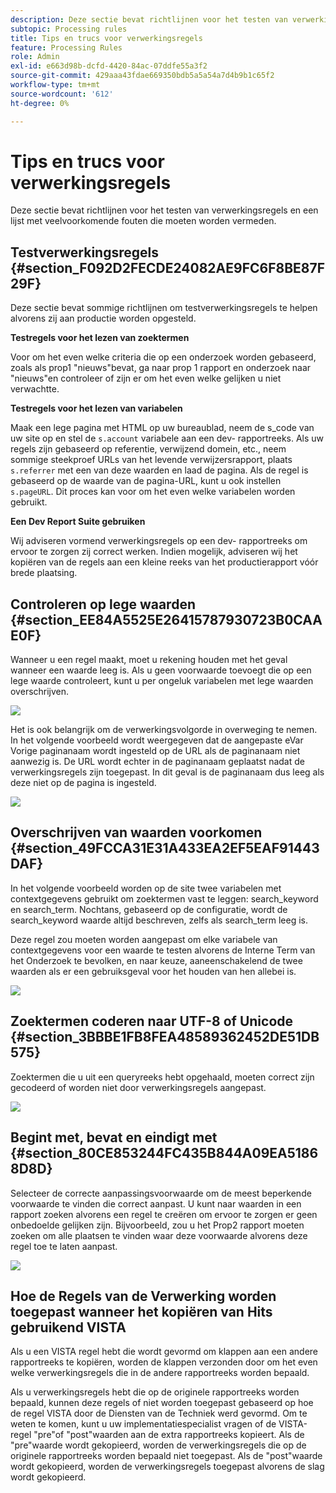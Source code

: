 ```yaml
---
description: Deze sectie bevat richtlijnen voor het testen van verwerkingsregels en een lijst met veelvoorkomende fouten die moeten worden vermeden.
subtopic: Processing rules
title: Tips en trucs voor verwerkingsregels
feature: Processing Rules
role: Admin
exl-id: e663d98b-dcfd-4420-84ac-07ddfe55a3f2
source-git-commit: 429aaa43fdae669350bdb5a5a54a7d4b9b1c65f2
workflow-type: tm+mt
source-wordcount: '612'
ht-degree: 0%

---
```


# Tips en trucs voor verwerkingsregels

Deze sectie bevat richtlijnen voor het testen van verwerkingsregels en een lijst met veelvoorkomende fouten die moeten worden vermeden.

## Testverwerkingsregels {#section_F092D2FECDE24082AE9FC6F8BE87F29F}

Deze sectie bevat sommige richtlijnen om testverwerkingsregels te helpen alvorens zij aan productie worden opgesteld.

**Testregels voor het lezen van zoektermen**

Voor om het even welke criteria die op een onderzoek worden gebaseerd, zoals als prop1 &quot;nieuws&quot;bevat, ga naar prop 1 rapport en onderzoek naar &quot;nieuws&quot;en controleer of zijn er om het even welke gelijken u niet verwachtte.

**Testregels voor het lezen van variabelen**

Maak een lege pagina met HTML op uw bureaublad, neem de s_code van uw site op en stel de `s.account` variabele aan een dev- rapportreeks. Als uw regels zijn gebaseerd op referentie, verwijzend domein, etc., neem sommige steekproef URLs van het levende verwijzersrapport, plaats `s.referrer` met een van deze waarden en laad de pagina. Als de regel is gebaseerd op de waarde van de pagina-URL, kunt u ook instellen `s.pageURL`. Dit proces kan voor om het even welke variabelen worden gebruikt.

**Een Dev Report Suite gebruiken**

Wij adviseren vormend verwerkingsregels op een dev- rapportreeks om ervoor te zorgen zij correct werken. Indien mogelijk, adviseren wij het kopiëren van de regels aan een kleine reeks van het productierapport vóór brede plaatsing.

## Controleren op lege waarden {#section_EE84A5525E26415787930723B0CAAE0F}

Wanneer u een regel maakt, moet u rekening houden met het geval wanneer een waarde leeg is. Als u geen voorwaarde toevoegt die op een lege waarde controleert, kunt u per ongeluk variabelen met lege waarden overschrijven.

![](assets/tips-set-value-acquisition-code.png)

Het is ook belangrijk om de verwerkingsvolgorde in overweging te nemen. In het volgende voorbeeld wordt weergegeven dat de aangepaste eVar Vorige paginanaam wordt ingesteld op de URL als de paginanaam niet aanwezig is. De URL wordt echter in de paginanaam geplaatst nadat de verwerkingsregels zijn toegepast. In dit geval is de paginanaam dus leeg als deze niet op de pagina is ingesteld.

![](assets/tips-copy-page-name-to-evar.png)

## Overschrijven van waarden voorkomen {#section_49FCCA31E31A433EA2EF5EAF91443DAF}

In het volgende voorbeeld worden op de site twee variabelen met contextgegevens gebruikt om zoektermen vast te leggen: search_keyword en search_term. Nochtans, gebaseerd op de configuratie, wordt de search_keyword waarde altijd beschreven, zelfs als search_term leeg is.

Deze regel zou moeten worden aangepast om elke variabele van contextgegevens voor een waarde te testen alvorens de Interne Term van het Onderzoek te bevolken, en naar keuze, aaneenschakelend de twee waarden als er een gebruiksgeval voor het houden van hen allebei is.

![](assets/tips-search-keyword.png)

## Zoektermen coderen naar UTF-8 of Unicode {#section_3BBBE1FB8FEA48589362452DE51DB575}

Zoektermen die u uit een queryreeks hebt opgehaald, moeten correct zijn gecodeerd of worden niet door verwerkingsregels aangepast.

![](assets/tips-multibyte.png)

## Begint met, bevat en eindigt met {#section_80CE853244FC435B844A09EA51868D8D}

Selecteer de correcte aanpassingsvoorwaarde om de meest beperkende voorwaarde te vinden die correct aanpast. U kunt naar waarden in een rapport zoeken alvorens een regel te creëren om ervoor te zorgen er geen onbedoelde gelijken zijn. Bijvoorbeeld, zou u het Prop2 rapport moeten zoeken om alle plaatsen te vinden waar deze voorwaarde alvorens deze regel toe te laten aanpast.

![](assets/tips-startswith.png)

## Hoe de Regels van de Verwerking worden toegepast wanneer het kopiëren van Hits gebruikend VISTA

Als u een VISTA regel hebt die wordt gevormd om klappen aan een andere rapportreeks te kopiëren, worden de klappen verzonden door om het even welke verwerkingsregels die in de andere rapportreeks worden bepaald.

Als u verwerkingsregels hebt die op de originele rapportreeks worden bepaald, kunnen deze regels of niet worden toegepast gebaseerd op hoe de regel VISTA door de Diensten van de Techniek werd gevormd. Om te weten te komen, kunt u uw implementatiespecialist vragen of de VISTA-regel &quot;pre&quot;of &quot;post&quot;waarden aan de extra rapportreeks kopieert. Als de &quot;pre&quot;waarde wordt gekopieerd, worden de verwerkingsregels die op de originele rapportreeks worden bepaald niet toegepast. Als de &quot;post&quot;waarde wordt gekopieerd, worden de verwerkingsregels toegepast alvorens de slag wordt gekopieerd.
